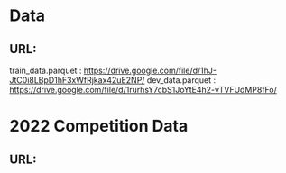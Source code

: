 # Data
## URL: 
train_data.parquet : https://drive.google.com/file/d/1hJ-JtC0i8LBpD1hF3xWfRjkax42uE2NP/
dev_data.parquet :  https://drive.google.com/file/d/1rurhsY7cbS1JoYtE4h2-vTVFUdMP8fFo/

# 2022 Competition Data
## URL: 
